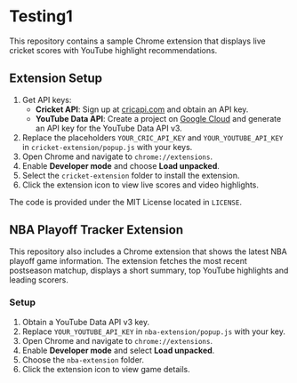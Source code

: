# Testing1

This repository contains a sample Chrome extension that displays live cricket scores with YouTube highlight recommendations.

## Extension Setup

1. Get API keys:
   - **Cricket API**: Sign up at [cricapi.com](https://www.cricapi.com/) and obtain an API key.
   - **YouTube Data API**: Create a project on [Google Cloud](https://console.cloud.google.com/) and generate an API key for the YouTube Data API v3.
2. Replace the placeholders `YOUR_CRIC_API_KEY` and `YOUR_YOUTUBE_API_KEY` in `cricket-extension/popup.js` with your keys.
3. Open Chrome and navigate to `chrome://extensions`.
4. Enable **Developer mode** and choose **Load unpacked**.
5. Select the `cricket-extension` folder to install the extension.
6. Click the extension icon to view live scores and video highlights.

The code is provided under the MIT License located in `LICENSE`.

## NBA Playoff Tracker Extension

This repository also includes a Chrome extension that shows the latest NBA playoff game information. The extension fetches the most recent postseason matchup, displays a short summary, top YouTube highlights and leading scorers.

### Setup
1. Obtain a YouTube Data API v3 key.
2. Replace `YOUR_YOUTUBE_API_KEY` in `nba-extension/popup.js` with your key.
3. Open Chrome and navigate to `chrome://extensions`.
4. Enable **Developer mode** and select **Load unpacked**.
5. Choose the `nba-extension` folder.
6. Click the extension icon to view game details.
